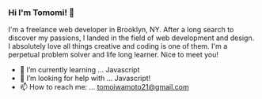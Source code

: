 ### Hi I'm Tomomi! 👋

I'm a freelance web developer in Brooklyn, NY. 
After a long search to discover my passions, I landed in the field of web development and design. 
I absolutely love all things creative and coding is one of them. I'm a perpetual problem solver and life long learner. 
Nice to meet you!

- 🌱 I’m currently learning ... Javascript
- 🤔 I’m looking for help with ... Javascript!
- 📫 How to reach me: ... tomoiwamoto21@gmail.com 

